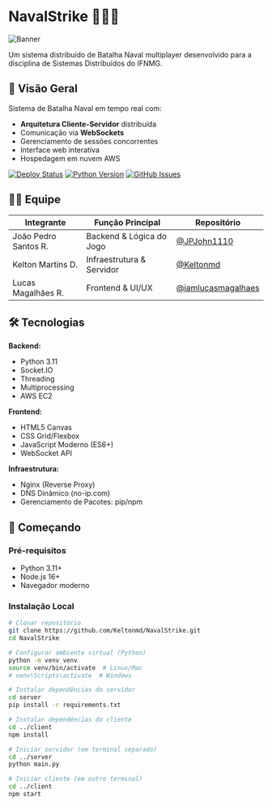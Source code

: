 # NavalStrike 🌊⚓🎯

![Banner](https://via.placeholder.com/1200x400?text=NavalStrike+-+Batalha+Naval+Multiplayer) <!-- Adicione um banner real posteriormente -->

Um sistema distribuído de Batalha Naval multiplayer desenvolvido para a disciplina de Sistemas Distribuídos do IFNMG.

## 📌 Visão Geral
Sistema de Batalha Naval em tempo real com:
- **Arquitetura Cliente-Servidor** distribuída
- Comunicação via **WebSockets** 
- Gerenciamento de sessões concorrentes
- Interface web interativa
- Hospedagem em nuvem AWS

[![Deploy Status](https://img.shields.io/badge/status-online-brightgreen)](http://navalstrike.ddns.net)
[![Python Version](https://img.shields.io/badge/python-3.11%2B-blue)](https://www.python.org/)
[![GitHub Issues](https://img.shields.io/github/issues/Keltonmd/NavalStrike)](https://github.com/Keltonmd/NavalStrike/issues)

## �🏻‍ Equipe
| Integrante               | Função Principal           | Repositório |
|--------------------------|-----------------------------|-------------|
| João Pedro Santos R.     | Backend & Lógica do Jogo    | [@JPJohn1110](https://github.com/JPJohn1110) |
| Kelton Martins D.        | Infraestrutura & Servidor   | [@Keltonmd](https://github.com/Keltonmd) |
| Lucas Magalhães R.       | Frontend & UI/UX            | [@iamlucasmagalhaes](https://github.com/iamlucasmagalhaes) |

## 🛠️ Tecnologias
**Backend:**
- Python 3.11
- Socket.IO
- Threading
- Multiprocessing
- AWS EC2

**Frontend:**
- HTML5 Canvas
- CSS Grid/Flexbox
- JavaScript Moderno (ES6+)
- WebSocket API

**Infraestrutura:**
- Nginx (Reverse Proxy)
- DNS Dinâmico (no-ip.com)
- Gerenciamento de Pacotes: pip/npm

## 🚀 Começando

### Pré-requisitos
- Python 3.11+
- Node.js 16+
- Navegador moderno

### Instalação Local
```bash
# Clonar repositório
git clone https://github.com/Keltonmd/NavalStrike.git
cd NavalStrike

# Configurar ambiente virtual (Python)
python -m venv venv
source venv/bin/activate  # Linux/Mac
# venv\Scripts\activate  # Windows

# Instalar dependências do servidor
cd server
pip install -r requirements.txt

# Instalar dependências do cliente
cd ../client
npm install

# Iniciar servidor (em terminal separado)
cd ../server
python main.py

# Iniciar cliente (em outro terminal)
cd ../client
npm start